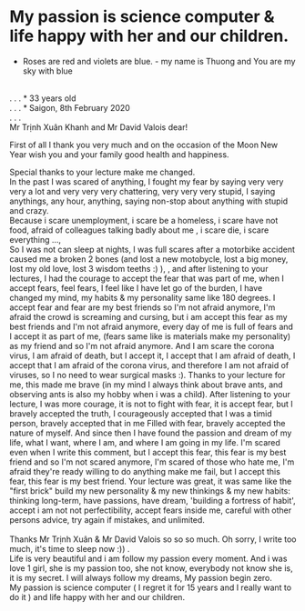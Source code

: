 # My passion is science computer & life happy with her and our children.

* Roses are red and violets are blue. - my name is Thuong and You are my sky with blue

<br>
.
.
.
* 33 years old <br>
.
.
.
* Saigon, 8th February 2020 <br>
.
.
.
<br>
Mr Trịnh Xuân Khanh and Mr David Valois dear! <br>

First of all I thank you very much and on the occasion of the Moon New Year wish you and your family good health and happiness.<br>

Special thanks to your lecture make me changed.
 <br>
In the past I was scared of anything, I fought my fear by saying very very very a lot and very very very chattering, very very very stupid, I saying anythings, any hour, anything, saying non-stop about anything with stupid and crazy.
<br>
Because i scare unemployment, i scare be a homeless, i scare have not food, afraid of colleagues talking badly about me , i scare die,  i scare everything ..., 
<br>
So I was not can sleep at nights, I was full scares after a motorbike accident caused me a broken 2 bones (and lost a new motobycle, lost a big money, lost my old love, lost 3 wisdom teeths :) ),  , and after listening to your lectures, I had the courage to accept the fear that was part of me, when I accept fears, feel fears, I feel like I have let go of the burden, I have changed my mind, my habits & my personality same like 180 degrees.  I accept fear and fear are my best friends so I'm not afraid anymore, I'm afraid the crowd is screaming and cursing, but i am accept this fear as my best friends and I'm not afraid anymore, every day of me is full of  fears and I accept it as part of me, (fears same like is materials make my personality) as my friend and so I'm not afraid anymore.  And I am scare the corona virus, I am afraid of death, but I accept it, I accept that I am afraid of death, I accept that I am afraid of the corona virus, and therefore I am not afraid of viruses, so I no need to wear surgical masks :).  Thanks to your lecture for me, this made me brave (in my mind I always think about brave ants, and observing ants is also my hobby when i was a child).  After listening to your lecture, I was more courage, it is not to fight with fear, it is accept fear, but I bravely accepted the truth, I courageously accepted that I was a timid person, bravely accepted that in me  Filled with fear, bravely accepted the nature of myself.  And since then I have found the passion and dream of my life, what I want, where I am, and where I am going in my life.  I'm scared even when I write this comment, but I accept this fear, this fear is my best friend and so I'm not scared anymore, I'm scared of those who hate me, I'm afraid they're ready  willing to do anything make me fail, but I accept this fear, this fear is my best friend.  Your lecture was great, it was same like the "first brick" build my new personality & my new thinkings & my new habits: thinking long-term, have passions, have dream, 'building a fortress of habit', accept i am not not perfectibility, accept fears inside me, careful with other persons advice, try again if mistakes, and unlimited.  
<br>
Thanks Mr Trịnh Xuân  & Mr David Valois so so so much. Oh sorry, I write too much, it's time to sleep now :)) . 
<br>
Life is very beautiful and i am follow my passion every moment. And i was love 1 girl, she is my passion too, she not know, everybody not know she is, it is my secret. I will always follow my dreams, My passion begin zero. 
<br>
My passion is science computer ( I regret it for 15 years and I really want to do it ) and life happy with her and our children.
